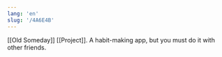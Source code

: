```yaml
---
lang: 'en'
slug: '/4A6E4B'
---
```


[[Old Someday]] [[Project]]. A habit-making app, but you must do it with other friends.
